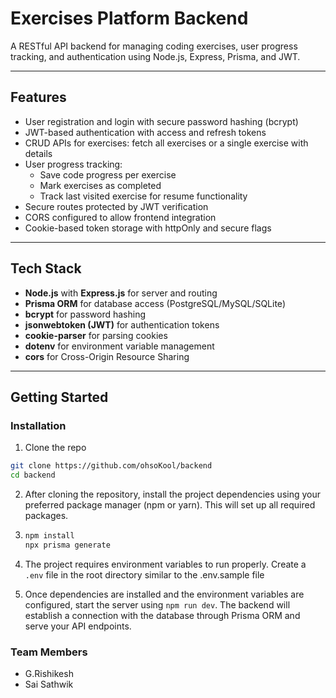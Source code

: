 # Exercises Platform Backend

A RESTful API backend for managing coding exercises, user progress tracking, and authentication using Node.js, Express, Prisma, and JWT.

---

## Features

- User registration and login with secure password hashing (bcrypt)
- JWT-based authentication with access and refresh tokens
- CRUD APIs for exercises: fetch all exercises or a single exercise with details
- User progress tracking:
  - Save code progress per exercise
  - Mark exercises as completed
  - Track last visited exercise for resume functionality
- Secure routes protected by JWT verification
- CORS configured to allow frontend integration
- Cookie-based token storage with httpOnly and secure flags

---

## Tech Stack

- **Node.js** with **Express.js** for server and routing
- **Prisma ORM** for database access (PostgreSQL/MySQL/SQLite)
- **bcrypt** for password hashing
- **jsonwebtoken (JWT)** for authentication tokens
- **cookie-parser** for parsing cookies
- **dotenv** for environment variable management
- **cors** for Cross-Origin Resource Sharing

---

## Getting Started

### Installation

1. Clone the repo

```bash
git clone https://github.com/ohsoKool/backend
cd backend
```

2. After cloning the repository, install the project dependencies using your preferred package manager (npm or yarn). This will set up all required packages.

3. ```bash
   npm install
   npx prisma generate
   ```

4. The project requires environment variables to run properly. Create a `.env` file in the root directory similar to the .env.sample file

5. Once dependencies are installed and the environment variables are configured, start the server using `npm run dev`. The backend will establish a connection with the database through Prisma ORM and serve your API endpoints.

### Team Members

- G.Rishikesh
- Sai Sathwik
